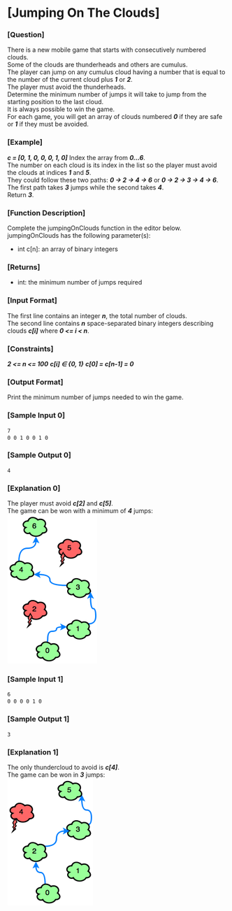 # [Jumping On The Clouds]

### [Question]
There is a new mobile game that starts with consecutively numbered clouds.  
Some of the clouds are thunderheads and others are cumulus.  
The player can jump on any cumulus cloud having a number that is equal to the number of the current cloud plus ***1*** or ***2***.  
The player must avoid the thunderheads.  
Determine the minimum number of jumps it will take to jump from the starting position to the last cloud.  
It is always possible to win the game.  
For each game, you will get an array of clouds numbered ***0*** if they are safe or ***1*** if they must be avoided.

### [Example]
***c = [0, 1, 0, 0, 0, 1, 0]***
Index the array from ***0...6***.  
The number on each cloud is its index in the list so the player must avoid the clouds at indices ***1*** and ***5***.  
They could follow these two paths: ***0 -> 2 -> 4 -> 6*** or ***0 -> 2 -> 3 -> 4 -> 6***.  
The first path takes ***3*** jumps while the second takes ***4***.  
Return ***3***.

### [Function Description]
Complete the jumpingOnClouds function in the editor below.  
jumpingOnClouds has the following parameter(s):
* int c[n]: an array of binary integers

### [Returns]
* int: the minimum number of jumps required

### [Input Format]
The first line contains an integer ***n***, the total number of clouds.  
The second line contains ***n*** space-separated binary integers describing clouds ***c[i]*** where ***0 <= i < n***.

### [Constraints]
***2 <= n <= 100***
***c[i] ∈ {0, 1}***
***c[0] = c[n-1] = 0***

### [Output Format]
Print the minimum number of jumps needed to win the game.

### [Sample Input 0]
~~~
7
0 0 1 0 0 1 0
~~~

### [Sample Output 0]
~~~
4
~~~

### [Explanation 0]
The player must avoid ***c[2]*** and ***c[5]***.  
The game can be won with a minimum of ***4*** jumps:  
![설명](https://github.com/jaenyeong/Study_HackerRank/blob/master/src/main/resources/images/jumpingOnTheClouds/explanation01.png)

### [Sample Input 1]
~~~
6
0 0 0 0 1 0
~~~

### [Sample Output 1]
~~~
3
~~~

### [Explanation 1]
The only thundercloud to avoid is ***c[4]***.  
The game can be won in ***3*** jumps:  
![설명](https://github.com/jaenyeong/Study_HackerRank/blob/master/src/main/resources/images/jumpingOnTheClouds/explanation02.png)
